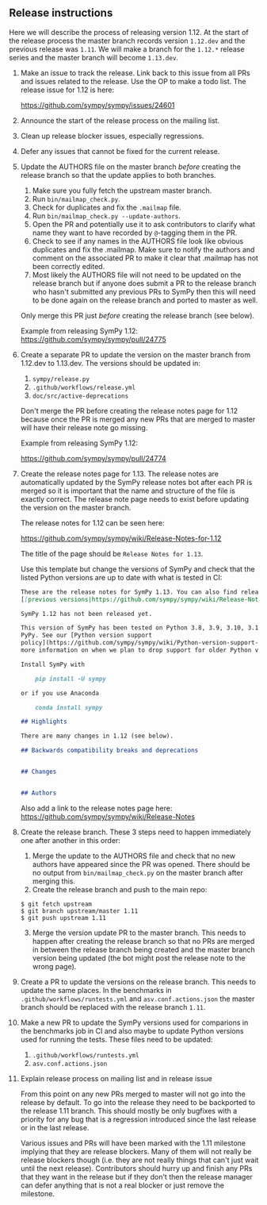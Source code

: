 Release instructions
--------------------

Here we will describe the process of releasing version 1.12. At the start of
the release process the master branch records version `1.12.dev` and the
previous release was `1.11`. We will make a branch for the `1.12.*` release
series and the master branch will become `1.13.dev`.

1.  Make an issue to track the release. Link back to this issue from all PRs
    and issues related to the release. Use the OP to make a todo list. The
    release issue for 1.12 is here:

    https://github.com/sympy/sympy/issues/24601

2.  Announce the start of the release process on the mailing list.

3.  Clean up release blocker issues, especially regressions.

4.  Defer any issues that cannot be fixed for the current release.

5.  Update the AUTHORS file on the master branch *before* creating the release
    branch so that the update applies to both branches.

    1. Make sure you fully fetch the upstream master branch.
    2. Run `bin/mailmap_check.py`.
    3. Check for duplicates and fix the `.mailmap` file.
    4. Run `bin/mailmap_check.py --update-authors`.
    5. Open the PR and potentially use it to ask contributors to clarify what
       name they want to have recorded by `@`-tagging them in the PR.
    6. Check to see if any names in the AUTHORS file look like obvious
       duplicates and fix the .mailmap. Make sure to notify the authors and
       comment on the associated PR to make it clear that .mailmap has not been
       correctly edited.
    7. Most likely the AUTHORS file will not need to be updated on the release
       branch but if anyone does submit a PR to the release branch who hasn't
       submitted any previous PRs to SymPy then this will need to be done again
       on the release branch and ported to master as well.

    Only merge this PR just *before* creating the release branch (see below).

    Example from releasing SymPy 1.12:
    https://github.com/sympy/sympy/pull/24775

6.  Create a separate PR to update the version on the master branch from
    1.12.dev to 1.13.dev. The versions should be updated in:

    1. `sympy/release.py`
    2. `.github/workflows/release.yml`
    3. `doc/src/active-deprecations`

    Don't merge the PR before creating the release notes page for 1.12 because
    once the PR is merged any new PRs that are merged to master will have their
    release note go missing.

    Example from releasing SymPy 1.12:

    https://github.com/sympy/sympy/pull/24774

7.  Create the release notes page for 1.13. The release notes are automatically
    updated by the SymPy release notes bot after each PR is merged so it is
    important that the name and structure of the file is exactly correct. The
    release note page needs to exist before updating the version on the master
    branch.

    The release notes for 1.12 can be seen here:

    https://github.com/sympy/sympy/wiki/Release-Notes-for-1.12

    The title of the page should be `Release Notes for 1.13`.

    Use this template but change the versions of SymPy and check that the
    listed Python versions are up to date with what is tested in CI:

    ```markdown
    These are the release notes for SymPy 1.13. You can also find release notes for
    [[previous versions|https://github.com/sympy/sympy/wiki/Release-Notes]].

    SymPy 1.12 has not been released yet.

    This version of SymPy has been tested on Python 3.8, 3.9, 3.10, 3.11, and
    PyPy. See our [Python version support
    policy](https://github.com/sympy/sympy/wiki/Python-version-support-policy) for
    more information on when we plan to drop support for older Python versions.

    Install SymPy with

        pip install -U sympy

    or if you use Anaconda

        conda install sympy

    ## Highlights

    There are many changes in 1.12 (see below).

    ## Backwards compatibility breaks and deprecations


    ## Changes


    ## Authors
    ```
    Also add a link to the release notes page here:
    https://github.com/sympy/sympy/wiki/Release-Notes

8.  Create the release branch. These 3 steps need to happen immediately one
    after another in this order:

    1.  Merge the update to the AUTHORS file and check that no new authors have
        appeared since the PR was opened. There should be no output from
        `bin/mailmap_check.py` on the master branch after merging this.
    2.  Create the release branch and push to the main repo:
    ```console
    $ git fetch upstream
    $ git branch upstream/master 1.11
    $ git push upstream 1.11
    ```
    3.  Merge the version update PR to the master branch. This needs to happen
        after creating the release branch so that no PRs are merged in between
        the release branch being created and the master branch version being
        updated (the bot might post the release note to the wrong page).

9.  Create a PR to update the versions on the release branch. This needs to
    update the same places. In the benchmarks in
    `.github/workflows/runtests.yml` and `asv.conf.actions.json` the master
    branch should be replaced with the release branch `1.11`.

10. Make a new PR to update the SymPy versions used for comparions in the
    benchmarks job in CI and also maybe to update Python versions used for
    running the tests.  These files need to be updated:

    1. `.github/workflows/runtests.yml`
    2. `asv.conf.actions.json`

11. Explain release process on mailing list and in release issue

    From this point on any new PRs merged to master will not go into the
    release by default. To go into the release they need to be backported to
    the release 1.11 branch. This should mostly be only bugfixes with a
    priority for any bug that is a regression introduced since the last release
    or in the last release.

    Various issues and PRs will have been marked with the 1.11 milestone
    implying that they are release blockers. Many of them will not really be
    release blockers though (i.e. they are not really things that can't just
    wait until the next release). Contributors should hurry up and finish any
    PRs that they want in the release but if they don't then the release
    manager can defer anything that is not a real blocker or just remove the
    milestone.
